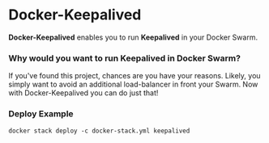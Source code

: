 
# Docker-Keepalived

**Docker-Keepalived** enables you to run **Keepalived** in your Docker Swarm.

### Why would you want to run Keepalived in Docker Swarm?
If you've found this project, chances are you have your reasons. Likely, you simply want to avoid an additional load-balancer in front your Swarm. Now with Docker-Keepalived you can do just that!


### Deploy Example

```
docker stack deploy -c docker-stack.yml keepalived
```
